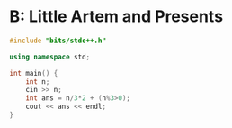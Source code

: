 # B: Little Artem and Presents

```cpp
#include "bits/stdc++.h"

using namespace std;

int main() {
    int n;
    cin >> n;
    int ans = n/3*2 + (n%3>0);
    cout << ans << endl;
}
```